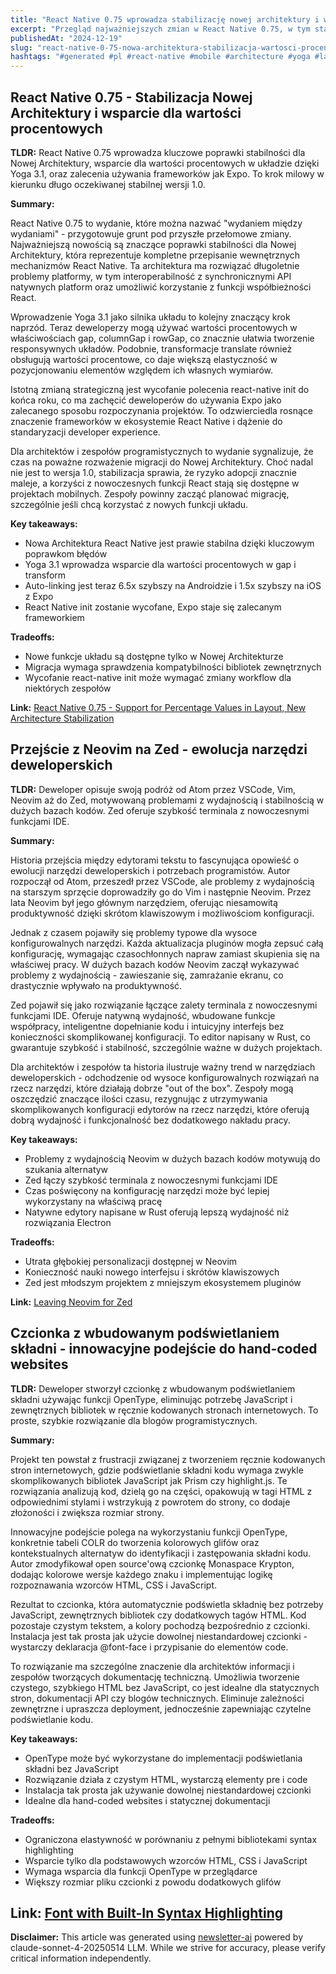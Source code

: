 ```yaml
---
title: "React Native 0.75 wprowadza stabilizację nowej architektury i wsparcie dla wartości procentowych"
excerpt: "Przegląd najważniejszych zmian w React Native 0.75, w tym stabilizacja nowej architektury, wsparcie dla wartości procentowych w układzie i zalecenia dotyczące używania frameworków."
publishedAt: "2024-12-19"
slug: "react-native-0-75-nowa-architektura-stabilizacja-wartosci-procentowe"
hashtags: "#generated #pl #react-native #mobile #architecture #yoga #layout #expo #framework #performance"
---
```


## React Native 0.75 - Stabilizacja Nowej Architektury i wsparcie dla wartości procentowych

**TLDR:** React Native 0.75 wprowadza kluczowe poprawki stabilności dla Nowej Architektury, wsparcie dla wartości procentowych w układzie dzięki Yoga 3.1, oraz zalecenia używania frameworków jak Expo. To krok milowy w kierunku długo oczekiwanej stabilnej wersji 1.0.

**Summary:**

React Native 0.75 to wydanie, które można nazwać "wydaniem między wydaniami" - przygotowuje grunt pod przyszłe przełomowe zmiany. Najważniejszą nowością są znaczące poprawki stabilności dla Nowej Architektury, która reprezentuje kompletne przepisanie wewnętrznych mechanizmów React Native. Ta architektura ma rozwiązać długoletnie problemy platformy, w tym interoperabilność z synchronicznymi API natywnych platform oraz umożliwić korzystanie z funkcji współbieżności React.

Wprowadzenie Yoga 3.1 jako silnika układu to kolejny znaczący krok naprzód. Teraz deweloperzy mogą używać wartości procentowych w właściwościach gap, columnGap i rowGap, co znacznie ułatwia tworzenie responsywnych układów. Podobnie, transformacje translate również obsługują wartości procentowe, co daje większą elastyczność w pozycjonowaniu elementów względem ich własnych wymiarów.

Istotną zmianą strategiczną jest wycofanie polecenia react-native init do końca roku, co ma zachęcić deweloperów do używania Expo jako zalecanego sposobu rozpoczynania projektów. To odzwierciedla rosnące znaczenie frameworków w ekosystemie React Native i dążenie do standaryzacji developer experience.

Dla architektów i zespołów programistycznych to wydanie sygnalizuje, że czas na poważne rozważenie migracji do Nowej Architektury. Choć nadal nie jest to wersja 1.0, stabilizacja sprawia, że ryzyko adopcji znacznie maleje, a korzyści z nowoczesnych funkcji React stają się dostępne w projektach mobilnych. Zespoły powinny zacząć planować migrację, szczególnie jeśli chcą korzystać z nowych funkcji układu.

**Key takeaways:**
- Nowa Architektura React Native jest prawie stabilna dzięki kluczowym poprawkom błędów
- Yoga 3.1 wprowadza wsparcie dla wartości procentowych w gap i transform
- Auto-linking jest teraz 6.5x szybszy na Androidzie i 1.5x szybszy na iOS z Expo
- React Native init zostanie wycofane, Expo staje się zalecanym frameworkiem

**Tradeoffs:**
- Nowe funkcje układu są dostępne tylko w Nowej Architekturze
- Migracja wymaga sprawdzenia kompatybilności bibliotek zewnętrznych
- Wycofanie react-native init może wymagać zmiany workflow dla niektórych zespołów

**Link:** [React Native 0.75 - Support for Percentage Values in Layout, New Architecture Stabilization](https://reactnative.dev/blog/2024/08/12/release-0.75)

## Przejście z Neovim na Zed - ewolucja narzędzi deweloperskich

**TLDR:** Deweloper opisuje swoją podróż od Atom przez VSCode, Vim, Neovim aż do Zed, motywowaną problemami z wydajnością i stabilnością w dużych bazach kodów. Zed oferuje szybkość terminala z nowoczesnymi funkcjami IDE.

**Summary:**

Historia przejścia między edytorami tekstu to fascynująca opowieść o ewolucji narzędzi deweloperskich i potrzebach programistów. Autor rozpoczął od Atom, przeszedł przez VSCode, ale problemy z wydajnością na starszym sprzęcie doprowadziły go do Vim i następnie Neovim. Przez lata Neovim był jego głównym narzędziem, oferując niesamowitą produktywność dzięki skrótom klawiszowym i możliwościom konfiguracji.

Jednak z czasem pojawiły się problemy typowe dla wysoce konfigurowalnych narzędzi. Każda aktualizacja pluginów mogła zepsuć całą konfigurację, wymagając czasochłonnych napraw zamiast skupienia się na właściwej pracy. W dużych bazach kodów Neovim zaczął wykazywać problemy z wydajnością - zawieszanie się, zamrażanie ekranu, co drastycznie wpływało na produktywność.

Zed pojawił się jako rozwiązanie łączące zalety terminala z nowoczesnymi funkcjami IDE. Oferuje natywną wydajność, wbudowane funkcje współpracy, inteligentne dopełnianie kodu i intuicyjny interfejs bez konieczności skomplikowanej konfiguracji. To editor napisany w Rust, co gwarantuje szybkość i stabilność, szczególnie ważne w dużych projektach.

Dla architektów i zespołów ta historia ilustruje ważny trend w narzędziach deweloperskich - odchodzenie od wysoce konfigurowalnych rozwiązań na rzecz narzędzi, które działają dobrze "out of the box". Zespoły mogą oszczędzić znaczące ilości czasu, rezygnując z utrzymywania skomplikowanych konfiguracji edytorów na rzecz narzędzi, które oferują dobrą wydajność i funkcjonalność bez dodatkowego nakładu pracy.

**Key takeaways:**
- Problemy z wydajnością Neovim w dużych bazach kodów motywują do szukania alternatyw
- Zed łączy szybkość terminala z nowoczesnymi funkcjami IDE
- Czas poświęcony na konfigurację narzędzi może być lepiej wykorzystany na właściwą pracę
- Natywne edytory napisane w Rust oferują lepszą wydajność niż rozwiązania Electron

**Tradeoffs:**
- Utrata głębokiej personalizacji dostępnej w Neovim
- Konieczność nauki nowego interfejsu i skrótów klawiszowych
- Zed jest młodszym projektem z mniejszym ekosystemem pluginów

**Link:** [Leaving Neovim for Zed](https://stevedylan.dev/posts/leaving-neovim-for-zed/)

## Czcionka z wbudowanym podświetlaniem składni - innowacyjne podejście do hand-coded websites

**TLDR:** Deweloper stworzył czcionkę z wbudowanym podświetlaniem składni używając funkcji OpenType, eliminując potrzebę JavaScript i zewnętrznych bibliotek w ręcznie kodowanych stronach internetowych. To proste, szybkie rozwiązanie dla blogów programistycznych.

**Summary:**

Projekt ten powstał z frustracji związanej z tworzeniem ręcznie kodowanych stron internetowych, gdzie podświetlanie składni kodu wymaga zwykle skomplikowanych bibliotek JavaScript jak Prism czy highlight.js. Te rozwiązania analizują kod, dzielą go na części, opakowują w tagi HTML z odpowiednimi stylami i wstrzykują z powrotem do strony, co dodaje złożoności i zwiększa rozmiar strony.

Innowacyjne podejście polega na wykorzystaniu funkcji OpenType, konkretnie tabeli COLR do tworzenia kolorowych glifów oraz kontekstualnych alternatyw do identyfikacji i zastępowania składni kodu. Autor zmodyfikował open source'ową czcionkę Monaspace Krypton, dodając kolorowe wersje każdego znaku i implementując logikę rozpoznawania wzorców HTML, CSS i JavaScript.

Rezultat to czcionka, która automatycznie podświetla składnię bez potrzeby JavaScript, zewnętrznych bibliotek czy dodatkowych tagów HTML. Kod pozostaje czystym tekstem, a kolory pochodzą bezpośrednio z czcionki. Instalacja jest tak prosta jak użycie dowolnej niestandardowej czcionki - wystarczy deklaracja @font-face i przypisanie do elementów code.

To rozwiązanie ma szczególne znaczenie dla architektów informacji i zespołów tworzących dokumentację techniczną. Umożliwia tworzenie czystego, szybkiego HTML bez JavaScript, co jest idealne dla statycznych stron, dokumentacji API czy blogów technicznych. Eliminuje zależności zewnętrzne i upraszcza deployment, jednocześnie zapewniając czytelne podświetlanie kodu.

**Key takeaways:**
- OpenType może być wykorzystane do implementacji podświetlania składni bez JavaScript
- Rozwiązanie działa z czystym HTML, wystarczą elementy pre i code
- Instalacja tak prosta jak używanie dowolnej niestandardowej czcionki
- Idealne dla hand-coded websites i statycznej dokumentacji

**Tradeoffs:**
- Ograniczona elastywność w porównaniu z pełnymi bibliotekami syntax highlighting
- Wsparcie tylko dla podstawowych wzorców HTML, CSS i JavaScript
- Wymaga wsparcia dla funkcji OpenType w przeglądarce
- Większy rozmiar pliku czcionki z powodu dodatkowych glifów

**Link:** [Font with Built-In Syntax Highlighting](https://blog.glyphdrawing.club/font-with-built-in-syntax-highlighting/)
---

**Disclaimer:** This article was generated using [newsletter-ai](https://github.com/gmotyl/newsletter-ai) powered by claude-sonnet-4-20250514 LLM. While we strive for accuracy, please verify critical information independently.
